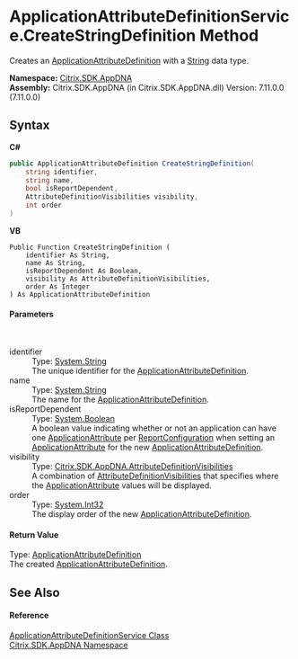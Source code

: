 # ApplicationAttributeDefinitionService.CreateStringDefinition Method 
 

Creates an <a href="6abacc77-38ad-8572-e2dd-e6f19ca0f74c">ApplicationAttributeDefinition</a> with a <a href="http://msdn2.microsoft.com/en-us/library/s1wwdcbf" target="_blank">String</a> data type.

**Namespace:**&nbsp;[Citrix.SDK.AppDNA](index.md)<br />**Assembly:**&nbsp;Citrix.SDK.AppDNA (in Citrix.SDK.AppDNA.dll) Version: 7.11.0.0 (7.11.0.0)

## Syntax

**C#**
```csharp
public ApplicationAttributeDefinition CreateStringDefinition(
	string identifier,
	string name,
	bool isReportDependent,
	AttributeDefinitionVisibilities visibility,
	int order
)
```

**VB**
```vbnet
Public Function CreateStringDefinition ( 
	identifier As String,
	name As String,
	isReportDependent As Boolean,
	visibility As AttributeDefinitionVisibilities,
	order As Integer
) As ApplicationAttributeDefinition
```


#### Parameters
&nbsp;<dl><dt>identifier</dt><dd>Type: <a href="http://msdn2.microsoft.com/en-us/library/s1wwdcbf" target="_blank">System.String</a><br />The unique identifier for the <a href="6abacc77-38ad-8572-e2dd-e6f19ca0f74c">ApplicationAttributeDefinition</a>.</dd><dt>name</dt><dd>Type: <a href="http://msdn2.microsoft.com/en-us/library/s1wwdcbf" target="_blank">System.String</a><br />The name for the <a href="6abacc77-38ad-8572-e2dd-e6f19ca0f74c">ApplicationAttributeDefinition</a>.</dd><dt>isReportDependent</dt><dd>Type: <a href="http://msdn2.microsoft.com/en-us/library/a28wyd50" target="_blank">System.Boolean</a><br />A boolean value indicating whether or not an application can have one <a href="f773bd8d-2e45-6317-674a-4e122ddd2890">ApplicationAttribute</a> per <a href="65f3ee4f-5129-5083-b4da-0f1e23fc3784">ReportConfiguration</a> when setting an <a href="f773bd8d-2e45-6317-674a-4e122ddd2890">ApplicationAttribute</a> for the new <a href="6abacc77-38ad-8572-e2dd-e6f19ca0f74c">ApplicationAttributeDefinition</a>.</dd><dt>visibility</dt><dd>Type: <a href="488416ab-b595-e591-5682-2e74184b29d1">Citrix.SDK.AppDNA.AttributeDefinitionVisibilities</a><br />A combination of <a href="488416ab-b595-e591-5682-2e74184b29d1">AttributeDefinitionVisibilities</a> that specifies where the <a href="f773bd8d-2e45-6317-674a-4e122ddd2890">ApplicationAttribute</a> values will be displayed.</dd><dt>order</dt><dd>Type: <a href="http://msdn2.microsoft.com/en-us/library/td2s409d" target="_blank">System.Int32</a><br />The display order of the new <a href="6abacc77-38ad-8572-e2dd-e6f19ca0f74c">ApplicationAttributeDefinition</a>.</dd></dl>

#### Return Value
Type: <a href="6abacc77-38ad-8572-e2dd-e6f19ca0f74c">ApplicationAttributeDefinition</a><br />The created <a href="6abacc77-38ad-8572-e2dd-e6f19ca0f74c">ApplicationAttributeDefinition</a>.

## See Also


#### Reference
<a href="ea8d208e-2e45-940c-103d-bff3bbef2876">ApplicationAttributeDefinitionService Class</a><br /><a href="fe2d265b-410b-8b11-1eb4-a790e0b062bf">Citrix.SDK.AppDNA Namespace</a><br />